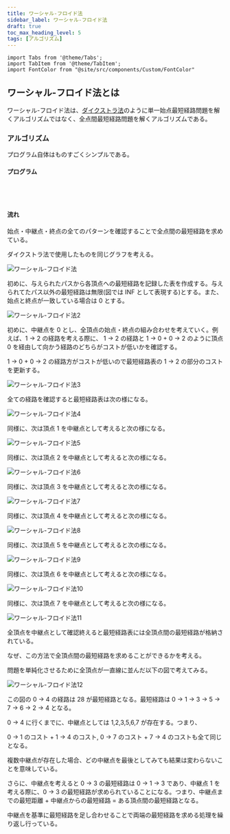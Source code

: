 ```yaml
---
title: ワーシャル-フロイド法
sidebar_label: ワーシャル-フロイド法
draft: true
toc_max_heading_level: 5
tags: [アルゴリズム]
---
```


```mdx-code-block
import Tabs from '@theme/Tabs';
import TabItem from '@theme/TabItem';
import FontColor from "@site/src/components/Custom/FontColor"
```

## ワーシャル-フロイド法とは

ワーシャル-フロイド法は、[ダイクストラ法](/docs/Algorithm/dijkstra)のように単一始点最短経路問題を解くアルゴリズムではなく、全点間最短経路問題を解くアルゴリズムである。

### アルゴリズム

プログラム自体はものすごくシンプルである。

#### プログラム

<Tabs groupId="code">
<TabItem value="python" label="Python" default>

```python title="warshall-floyd.py"



```

</TabItem>
  <TabItem value="C++" label="C++">

```cpp title="warshall-floyd.cpp"

```

  </TabItem>
  <TabItem value="C#" label="C#">

```csharp title="warshall-floyd.cs"

```

  </TabItem>
</Tabs>

#### 流れ

始点・中継点・終点の全てのパターンを確認することで全点間の最短経路を求めている。

ダイクストラ法で使用したものを同じグラフを考える。

![ワーシャル-フロイド法](/img/svg/Algorithm/warshall-floyd/warshall-floyd-1.drawio.svg "ワーシャル-フロイド法")

初めに、与えられたパスから各頂点への最短経路を記録した表を作成する。与えられてたパス以外の最短経路は無限(図では INF として表現する)とする。また、始点と終点が一致している場合は 0 とする。

![ワーシャル-フロイド法2](/img/svg/Algorithm/warshall-floyd/warshall-floyd-2.drawio.svg "ワーシャル-フロイド法2")

初めに、中継点を 0 とし、全頂点の始点・終点の組み合わせを考えていく。例えば、1 $\rightarrow$ 2 の経路を考える際に、
1 $\rightarrow$ 2 の経路と 1 $\rightarrow$ 0 + 0 $\rightarrow$ 2 のように頂点 0 を経由して向かう経路のどちらがコストが低いかを確認する。

1 $\rightarrow$ 0 + 0 $\rightarrow$ 2 の経路方がコストが低いので最短経路表の 1 $\rightarrow$ 2 の部分のコストを更新する。

![ワーシャル-フロイド法3](/img/svg/Algorithm/warshall-floyd/warshall-floyd-3.drawio.svg "ワーシャル-フロイド法3")

全ての経路を確認すると最短経路表は次の様になる。

![ワーシャル-フロイド法4](/img/svg/Algorithm/warshall-floyd/warshall-floyd-4.drawio.svg "ワーシャル-フロイド法4")

同様に、次は頂点 1 を中継点として考えると次の様になる。

![ワーシャル-フロイド法5](/img/svg/Algorithm/warshall-floyd/warshall-floyd-5.drawio.svg "ワーシャル-フロイド法5")

同様に、次は頂点 2 を中継点として考えると次の様になる。

![ワーシャル-フロイド法6](/img/svg/Algorithm/warshall-floyd/warshall-floyd-6.drawio.svg "ワーシャル-フロイド法6")

同様に、次は頂点 3 を中継点として考えると次の様になる。

![ワーシャル-フロイド法7](/img/svg/Algorithm/warshall-floyd/warshall-floyd-7.drawio.svg "ワーシャル-フロイド法7")

同様に、次は頂点 4 を中継点として考えると次の様になる。

![ワーシャル-フロイド法8](/img/svg/Algorithm/warshall-floyd/warshall-floyd-8.drawio.svg "ワーシャル-フロイド法8")

同様に、次は頂点 5 を中継点として考えると次の様になる。

![ワーシャル-フロイド法9](/img/svg/Algorithm/warshall-floyd/warshall-floyd-9.drawio.svg "ワーシャル-フロイド法9")

同様に、次は頂点 6 を中継点として考えると次の様になる。

![ワーシャル-フロイド法10](/img/svg/Algorithm/warshall-floyd/warshall-floyd-10.drawio.svg "ワーシャル-フロイド法10")

同様に、次は頂点 7 を中継点として考えると次の様になる。

![ワーシャル-フロイド法11](/img/svg/Algorithm/warshall-floyd/warshall-floyd-10.drawio.svg "ワーシャル-フロイド法11")

全頂点を中継点として確認終えると最短経路表には全頂点間の最短経路が格納されている。

なぜ、この方法で全頂点間の最短経路を求めることができるかを考える。

問題を単純化させるために全頂点が一直線に並んだ以下の図で考えてみる。

![ワーシャル-フロイド法12](/img/svg/Algorithm/warshall-floyd/warshall-floyd-11.drawio.svg "ワーシャル-フロイド法12")

この図の 0 $\rightarrow$ 4 の経路は 28 が最短経路となる。最短経路は 0 $\rightarrow$ 1 $\rightarrow$ 3 $\rightarrow$ 5 $\rightarrow$ 7 $\rightarrow$ 6 $\rightarrow$ 2 $\rightarrow$ 4 となる。

0 $\rightarrow$ 4 に行くまでに、中継点としては 1,2,3,5,6,7 が存在する。つまり、

0 $\rightarrow$ 1 のコスト $+$ 1 $\rightarrow$ 4 のコスト, 0 $\rightarrow$ 7 のコスト $+$ 7 $\rightarrow$ 4 のコストも全て同じとなる。

複数中継点が存在した場合、どの中継点を最後としてみても結果は変わらないことを意味している。

さらに、中継点を考えると 0 $\rightarrow$ 3 の最短経路は 0 $\rightarrow$ 1 $\rightarrow$ 3 であり、中継点 1 を考える際に、0 $\rightarrow$ 3 の最短経路が求められていることになる。つまり、中継点までの最短距離 $+$ 中継点からの最短経路 $=$ ある頂点間の最短経路となる。

中継点を基準に最短経路を足し合わせることで両端の最短経路を求める処理を繰り返し行っている。

